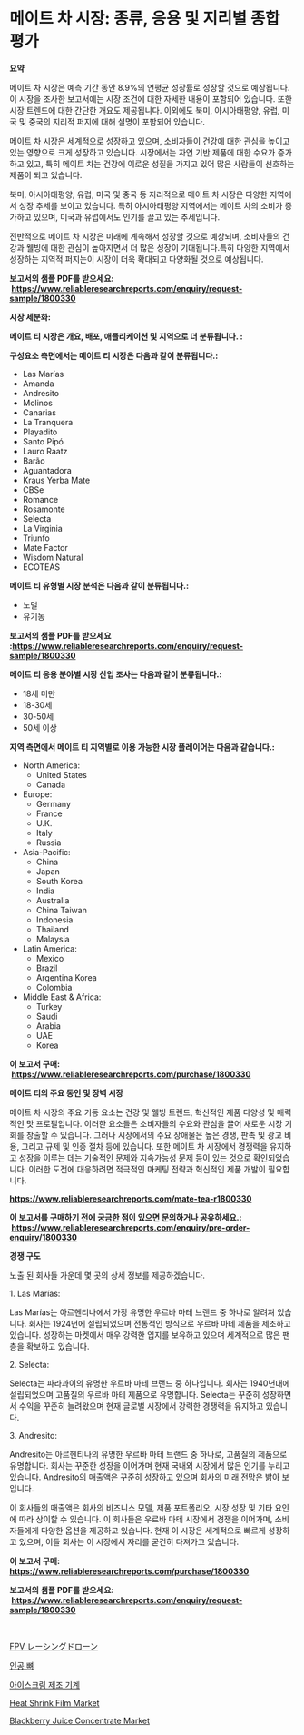 <p><h1>메이트 차 시장: 종류, 응용 및 지리별 종합 평가</h1></p><p><strong>요약</strong></p>
<p><p>메이트 차 시장은 예측 기간 동안 8.9%의 연평균 성장률로 성장할 것으로 예상됩니다. 이 시장을 조사한 보고서에는 시장 조건에 대한 자세한 내용이 포함되어 있습니다. 또한 시장 트렌드에 대한 간단한 개요도 제공됩니다. 이외에도 북미, 아시아태평양, 유럽, 미국 및 중국의 지리적 퍼지에 대해 설명이 포함되어 있습니다.</p><p>메이트 차 시장은 세계적으로 성장하고 있으며, 소비자들이 건강에 대한 관심을 높이고 있는 영향으로 크게 성장하고 있습니다. 시장에서는 자연 기반 제품에 대한 수요가 증가하고 있고, 특히 메이트 차는 건강에 이로운 성질을 가지고 있어 많은 사람들이 선호하는 제품이 되고 있습니다.</p><p>북미, 아시아태평양, 유럽, 미국 및 중국 등 지리적으로 메이트 차 시장은 다양한 지역에서 성장 추세를 보이고 있습니다. 특히 아시아태평양 지역에서는 메이트 차의 소비가 증가하고 있으며, 미국과 유럽에서도 인기를 끌고 있는 추세입니다.</p><p>전반적으로 메이트 차 시장은 미래에 계속해서 성장할 것으로 예상되며, 소비자들의 건강과 웰빙에 대한 관심이 높아지면서 더 많은 성장이 기대됩니다.특히 다양한 지역에서 성장하는 지역적 퍼지는이 시장이 더욱 확대되고 다양화될 것으로 예상됩니다.</p></p>
<p><strong>보고서의 샘플 PDF를 받으세요: &nbsp;<a href="https://www.reliableresearchreports.com/enquiry/request-sample/1800330">https://www.reliableresearchreports.com/enquiry/request-sample/1800330</a></strong></p>
<p><strong>시장 세분화:</strong></p>
<p><strong> 메이트 티 시장은 개요, 배포, 애플리케이션 및 지역으로 더 분류됩니다. :</strong></p>
<p><strong>구성요소 측면에서는 메이트 티 시장은 다음과 같이 분류됩니다.:</strong></p>
<p><ul><li>Las Marías</li><li>Amanda</li><li>Andresito</li><li>Molinos</li><li>Canarias</li><li>La Tranquera</li><li>Playadito</li><li>Santo Pipó</li><li>Lauro Raatz</li><li>Barão</li><li>Aguantadora</li><li>Kraus Yerba Mate</li><li>CBSe</li><li>Romance</li><li>Rosamonte</li><li>Selecta</li><li>La Virginia</li><li>Triunfo</li><li>Mate Factor</li><li>Wisdom Natural</li><li>ECOTEAS</li></ul></p>
<p><strong> 메이트 티 유형별 시장 분석은 다음과 같이 분류됩니다.:</strong></p>
<p><ul><li>노멀</li><li>유기농</li></ul></p>
<p><strong>보고서의 샘플 PDF를 받으세요 :<a href="https://www.reliableresearchreports.com/enquiry/request-sample/1800330">https://www.reliableresearchreports.com/enquiry/request-sample/1800330</a></strong></p>
<p><strong> 메이트 티 응용 분야별 시장 산업 조사는 다음과 같이 분류됩니다.:</strong></p>
<p><ul><li>18세 미만</li><li>18-30세</li><li>30-50세</li><li>50세 이상</li></ul></p>
<p><strong>지역 측면에서 메이트 티 지역별로 이용 가능한 시장 플레이어는 다음과 같습니다.:</strong></p>
<p><ul>
    <li>
        North America:
        <ul>
            <li>United States</li>
            <li>Canada</li>
        </ul>
    </li>
    <li>
        Europe:
        <ul>
            <li>Germany</li>
            <li>France</li>
            <li>U.K.</li>
            <li>Italy</li>
            <li>Russia</li>
        </ul>
    </li>
    <li>
        Asia-Pacific:
        <ul>
            <li>China</li>
            <li>Japan</li>
            <li>South Korea</li>
            <li>India</li>
            <li>Australia</li>
            <li>China Taiwan</li>
            <li>Indonesia</li>
            <li>Thailand</li>
            <li>Malaysia</li>
        </ul>
    </li>
    <li>
        Latin America:
        <ul>
            <li>Mexico</li>
            <li>Brazil</li>
            <li>Argentina Korea</li>
            <li>Colombia</li>
        </ul>
    </li>
    <li>
        Middle East & Africa:
        <ul>
            <li>Turkey</li>
            <li>Saudi</li>
            <li>Arabia</li>
            <li>UAE</li>
            <li>Korea</li>
        </ul>
    </li>
    </ul></p>
<p><strong>이 보고서 구매: &nbsp;<a href="https://www.reliableresearchreports.com/purchase/1800330">https://www.reliableresearchreports.com/purchase/1800330</a></strong></p>
<p><strong>메이트 티의 주요 동인 및 장벽 시장</strong></p>
<p><p>메이트 차 시장의 주요 기동 요소는 건강 및 웰빙 트렌드, 혁신적인 제품 다양성 및 매력적인 맛 프로필입니다. 이러한 요소들은 소비자들의 수요와 관심을 끌어 새로운 시장 기회를 창출할 수 있습니다. 그러나 시장에서의 주요 장애물은 높은 경쟁, 판촉 및 광고 비용, 그리고 규제 및 인증 절차 등에 있습니다. 또한 메이트 차 시장에서 경쟁력을 유지하고 성장을 이루는 데는 기술적인 문제와 지속가능성 문제 등이 있는 것으로 확인되었습니다. 이러한 도전에 대응하려면 적극적인 마케팅 전략과 혁신적인 제품 개발이 필요합니다.</p></p>
<p><strong><a href="https://www.reliableresearchreports.com/mate-tea-r1800330">https://www.reliableresearchreports.com/mate-tea-r1800330</a></strong></p>
<p><strong>이 보고서를 구매하기 전에 궁금한 점이 있으면 문의하거나 공유하세요.: &nbsp;<a href="https://www.reliableresearchreports.com/enquiry/pre-order-enquiry/1800330">https://www.reliableresearchreports.com/enquiry/pre-order-enquiry/1800330</a></strong></p>
<p><strong>경쟁 구도</strong></p>
<p><p>노출 된 회사들 가운데 몇 곳의 상세 정보를 제공하겠습니다.</p><p>1. Las Marías:</p><p>Las Marías는 아르헨티나에서 가장 유명한 우르바 마테 브랜드 중 하나로 알려져 있습니다. 회사는 1924년에 설립되었으며 전통적인 방식으로 우르바 마테 제품을 제조하고 있습니다. 성장하는 마켓에서 매우 강력한 입지를 보유하고 있으며 세계적으로 많은 팬층을 확보하고 있습니다.</p><p>2. Selecta:</p><p>Selecta는 파라과이의 유명한 우르바 마테 브랜드 중 하나입니다. 회사는 1940년대에 설립되었으며 고품질의 우르바 마테 제품으로 유명합니다. Selecta는 꾸준히 성장하면서 수익을 꾸준히 늘려왔으며 현재 글로벌 시장에서 강력한 경쟁력을 유지하고 있습니다.</p><p>3. Andresito:</p><p>Andresito는 아르헨티나의 유명한 우르바 마테 브랜드 중 하나로, 고품질의 제품으로 유명합니다. 회사는 꾸준한 성장을 이어가며 현재 국내외 시장에서 많은 인기를 누리고 있습니다. Andresito의 매출액은 꾸준히 성장하고 있으며 회사의 미래 전망은 밝아 보입니다.</p><p>이 회사들의 매출액은 회사의 비즈니스 모델, 제품 포트폴리오, 시장 성장 및 기타 요인에 따라 상이할 수 있습니다. 이 회사들은 우르바 마테 시장에서 경쟁을 이어가며, 소비자들에게 다양한 옵션을 제공하고 있습니다. 현재 이 시장은 세계적으로 빠르게 성장하고 있으며, 이들 회사는 이 시장에서 자리를 굳건히 다져가고 있습니다.</p></p>
<p><strong>이 보고서 구매: &nbsp; <a href="https://www.reliableresearchreports.com/purchase/1800330">https://www.reliableresearchreports.com/purchase/1800330</a></strong></p>
<p><strong>보고서의 샘플 PDF를 받으세요: &nbsp;<a href="https://www.reliableresearchreports.com/enquiry/request-sample/1800330">https://www.reliableresearchreports.com/enquiry/request-sample/1800330</a></strong><strong></strong></p>
<p>&nbsp;</p>
<p><p><a href="https://github.com/CloydAbbott2023/Market-Research-Report-List-1/blob/main/112010328300.md">FPV レーシングドローン</a></p><p><a href="https://medium.com/@cierrahayes645/%EC%9D%B8%EA%B3%B5-%EB%BC%88-%EC%8B%9C%EC%9E%A5-%EC%A0%90%EC%9C%A0%EC%9C%A8-%EC%A7%84%ED%99%94-%EB%B0%8F-%EC%8B%9C%EC%9E%A5-%EC%84%B1%EC%9E%A5-%EB%8F%99%ED%96%A5-2024-2031-06c7806588c8">인공 뼈</a></p><p><a href="https://github.com/JackieFauhey9089475/Market-Research-Report-List-1/blob/main/383949325645.md">아이스크림 제조 기계</a></p><p><a href="https://issuu.com/reportprime-2/docs/heat-shrink-film-market-size-2030.pptx">Heat Shrink Film Market</a></p><p><a href="https://issuu.com/reportprime-2/docs/blackberry-juice-concentrate-market-size-2030.pptx">Blackberry Juice Concentrate Market</a></p></p>
